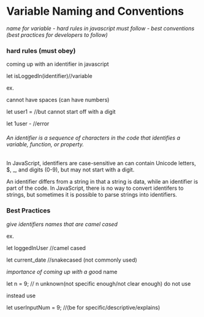 # Variable Naming and Conventions

*name for variable - hard rules in javascript must follow - best conventions (best practices for developers to follow)*

### hard rules (must obey)

coming up with an identifier in javascript

let isLoggedIn(identifier)//variable

ex. 

cannot have spaces (can have numbers)

let user1 = //but cannot start off with a digit

let 1user - //error

###### An identifier is a sequence of characters in the code that identifies a variable, function, or property.

In JavaScript, identifiers are case-sensitive an can contain Unicode letters, $, _, and digits (0-9), but may not start with a digit.

An identifier differs from a string in that a string is data, while an identifier is part of the code. In JavaScript, there is no way to convert identifers to strings, but sometimes it is possible to parse strings into identifiers.

### Best Practices

*give identifiers names that are camel cased*

ex.

let loggedInUser //camel cased

let current_date //snakecased (not commonly used)

*importance of coming up with a go*od name

let n = 9; // n unknown(not specific enough/not clear enough) do not use

instead use 

let userInputNum = 9;  //(be for specific/descriptive/explains)
